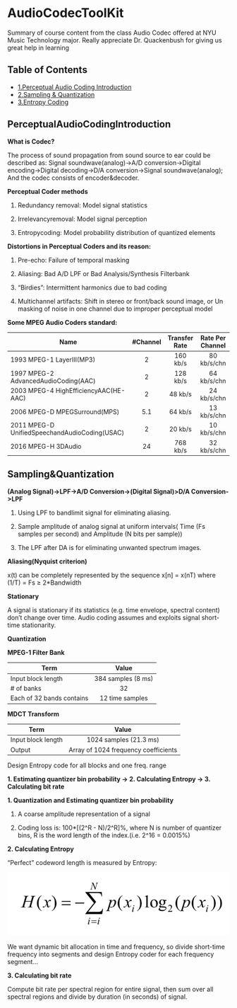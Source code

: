 # AudioCodecToolKit

Summary of course content from the class Audio Codec offered at NYU Music Technology major. Really appreciate Dr. Quackenbush for giving us great help in learning
## Table of Contents

- [1.Perceptual Audio Coding Introduction](#PerceptualAudioCodingIntroduction)
- [2.Sampling & Quantization](#Sampling&Quantization)
- [3.Entropy Coding](#EntropyCoding)

## PerceptualAudioCodingIntroduction

**What is Codec?**

The process of sound propagation from sound source to ear could be described as: Signal soundwave(analog)->A/D conversion->Digital encoding->Digital decoding->D/A conversion->Signal soundwave(analog); And the codec consists of encoder&decoder.

**Perceptual Coder methods**

1. Redundancy removal:  Model signal statistics

2. Irrelevancyremoval:  Model signal perception

3. Entropycoding:  Model probability distribution of quantized elements

**Distortions in Perceptual Coders and its reason:**

1. Pre-echo: Failure of temporal masking

2. Aliasing: Bad A/D LPF or Bad Analysis/Synthesis Filterbank

3. “Birdies”: Intermittent harmonics due to bad coding

4. Multichannel artifacts: Shift in stereo or front/back sound image, or Un masking of noise in one channel due to improper perceptual model

**Some MPEG Audio Coders standard:**

| Name      | #Channel    | Transfer Rate    | Rate Per Channel    |
| ---------- | :-----------:  | :-----------: | :-----------: |
| 1993 MPEG-1 LayerIII(MP3)    | 2     | 160 kb/s     | 80 kb/s/chn     |
| 1997 MPEG-2 AdvancedAudioCoding(AAC)     | 2     | 128 kb/s     | 64 kb/s/chn     |
| 2003 MPEG-4 HighEfficiencyAAC(HE-AAC)     | 2     | 48 kb/s     | 24 kb/s/chn     |
| 2006 MPEG-D MPEGSurround(MPS)     | 5.1     | 64 kb/s     | 13 kb/s/chn     |
| 2011 MPEG-D UnifiedSpeechandAudioCoding(USAC)     | 2     | 20 kb/s     | 10 kb/s/chn     |
| 2016 MPEG-H 3DAudio     | 24     | 768 kb/s     | 32 kb/s/chn     |

## Sampling&Quantization

**(Analog Signal)->LPF->A/D Conversion->(Digital Signal)>D/A Conversion->LPF**

1. Using LPF to bandlimit signal for eliminating aliasing.

2. Sample amplitude of analog signal at uniform intervals( Time (Fs samples per second) and Amplitude (N bits per sample))

3. The LPF after DA is for eliminating unwanted spectrum images.

**Aliasing(Nyquist criterion)**

x(t) can be completely represented by the sequence x[n] = x(nT) where (1/T) = Fs ≥ 2*Bandwidth

**Stationary**

A signal is stationary if its statistics (e.g. time envelope, spectral content) don’t change over time. Audio coding assumes and exploits signal short-time stationarity.

**Quantization**

**MPEG-1 Filter Bank**

| Term      | Value    | 
| ---------- | :-----------:  | 
| Input block length    | 384 samples (8 ms)    | 
| # of banks     | 32     |
| Each of 32 bands contains    | 12 time samples     |

**MDCT Transform**

| Term      | Value    | 
| ---------- | :-----------:  | 
| Input block length    | 1024 samples (21.3 ms)    | 
| Output     | Array of 1024 frequency coefficients    |
 Design Entropy code for all blocks and one freq. range

**1. Estimating quantizer bin probability -> 2. Calculating Entropy -> 3. Calculating bit rate**

**1. Quantization and Estimating quantizer bin probability**
1. A coarse amplitude representation of a signal

2. Coding loss is: 100*[(2^R - N)/2^R]%, where N is number of quantizer bins, R is the word length of the index.(i.e. 2^16 = 0.0015%)

**2. Calculating Entropy**

“Perfect” codeword length is measured by Entropy: 

![](https://github.com/yeliuyChuy/AudioCodecToolKit/blob/master/_ReadmePics/WX20200312-174248%402x.png)

We want dynamic bit allocation in time and frequency, so divide short-time frequency into segments and design Entropy coder for each frequency segment...

**3. Calculating bit rate**

Compute bit rate per spectral region for entire signal, then sum over all spectral regions and divide by duration (in seconds) of signal.
 
 
